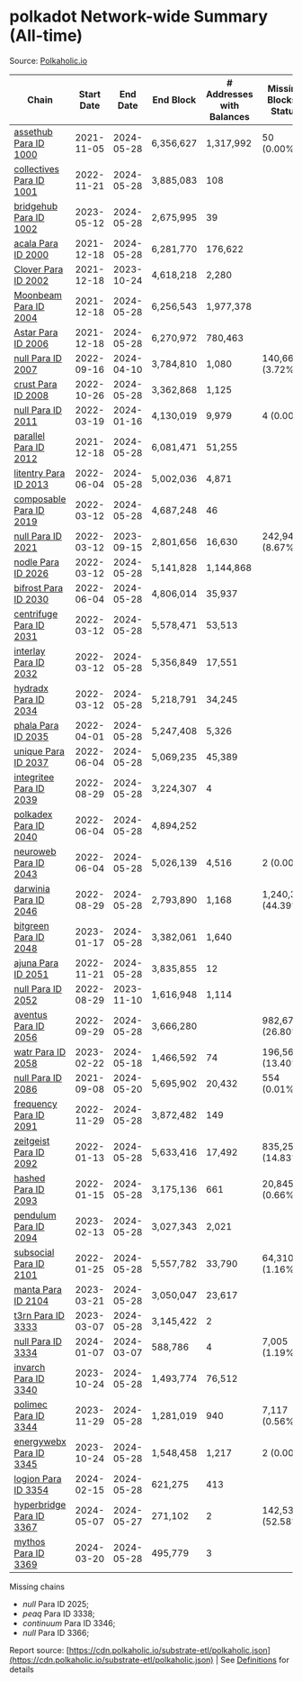 # polkadot Network-wide Summary (All-time)

Source: [Polkaholic.io](https://polkaholic.io)


| Chain            | Start Date | End Date | End Block | # Addresses with Balances | Missing Blocks / Status |
| ---------------- | ---------- | ---------| --------- | ------------------------- | ----------------------- |
| [assethub Para ID 1000](/polkadot/1000-assethub) | 2021-11-05 | 2024-05-28 | 6,356,627 |  1,317,992 | 50 (0.00%)  |
| [collectives Para ID 1001](/polkadot/1001-collectives) | 2022-11-21 | 2024-05-28 | 3,885,083 |  108 |    |
| [bridgehub Para ID 1002](/polkadot/1002-bridgehub) | 2023-05-12 | 2024-05-28 | 2,675,995 |  39 |    |
| [acala Para ID 2000](/polkadot/2000-acala) | 2021-12-18 | 2024-05-28 | 6,281,770 |  176,622 |    |
| [Clover Para ID 2002](/polkadot/2002-clover) | 2021-12-18 | 2023-10-24 | 4,618,218 |  2,280 |    |
| [Moonbeam Para ID 2004](/polkadot/2004-moonbeam) | 2021-12-18 | 2024-05-28 | 6,256,543 |  1,977,378 |    |
| [Astar Para ID 2006](/polkadot/2006-astar) | 2021-12-18 | 2024-05-28 | 6,270,972 |  780,463 |    |
| [null Para ID 2007](/polkadot/2007-kapex) | 2022-09-16 | 2024-04-10 | 3,784,810 |  1,080 | 140,668 (3.72%)  |
| [crust Para ID 2008](/polkadot/2008-crust) | 2022-10-26 | 2024-05-28 | 3,362,868 |  1,125 |    |
| [null Para ID 2011](/polkadot/2011-equilibrium) | 2022-03-19 | 2024-01-16 | 4,130,019 |  9,979 | 4 (0.00%)  |
| [parallel Para ID 2012](/polkadot/2012-parallel) | 2021-12-18 | 2024-05-28 | 6,081,471 |  51,255 |    |
| [litentry Para ID 2013](/polkadot/2013-litentry) | 2022-06-04 | 2024-05-28 | 5,002,036 |  4,871 |    |
| [composable Para ID 2019](/polkadot/2019-composable) | 2022-03-12 | 2024-05-28 | 4,687,248 |  46 |    |
| [null Para ID 2021](/polkadot/2021-efinity) | 2022-03-12 | 2023-09-15 | 2,801,656 |  16,630 | 242,949 (8.67%)  |
| [nodle Para ID 2026](/polkadot/2026-nodle) | 2022-03-12 | 2024-05-28 | 5,141,828 |  1,144,868 |    |
| [bifrost Para ID 2030](/polkadot/2030-bifrost) | 2022-06-04 | 2024-05-28 | 4,806,014 |  35,937 |    |
| [centrifuge Para ID 2031](/polkadot/2031-centrifuge) | 2022-03-12 | 2024-05-28 | 5,578,471 |  53,513 |    |
| [interlay Para ID 2032](/polkadot/2032-interlay) | 2022-03-12 | 2024-05-28 | 5,356,849 |  17,551 |    |
| [hydradx Para ID 2034](/polkadot/2034-hydradx) | 2022-03-12 | 2024-05-28 | 5,218,791 |  34,245 |    |
| [phala Para ID 2035](/polkadot/2035-phala) | 2022-04-01 | 2024-05-28 | 5,247,408 |  5,326 |    |
| [unique Para ID 2037](/polkadot/2037-unique) | 2022-06-04 | 2024-05-28 | 5,069,235 |  45,389 |    |
| [integritee Para ID 2039](/polkadot/2039-integritee) | 2022-08-29 | 2024-05-28 | 3,224,307 |  4 |    |
| [polkadex Para ID 2040](/polkadot/2040-polkadex) | 2022-06-04 | 2024-05-28 | 4,894,252 |   |    |
| [neuroweb Para ID 2043](/polkadot/2043-neuroweb) | 2022-06-04 | 2024-05-28 | 5,026,139 |  4,516 | 2 (0.00%)  |
| [darwinia Para ID 2046](/polkadot/2046-darwinia) | 2022-08-29 | 2024-05-28 | 2,793,890 |  1,168 | 1,240,326 (44.39%)  |
| [bitgreen Para ID 2048](/polkadot/2048-bitgreen) | 2023-01-17 | 2024-05-28 | 3,382,061 |  1,640 |    |
| [ajuna Para ID 2051](/polkadot/2051-ajuna) | 2022-11-21 | 2024-05-28 | 3,835,855 |  12 |    |
| [null Para ID 2052](/polkadot/2052-polkadot-parathread-2052) | 2022-08-29 | 2023-11-10 | 1,616,948 |  1,114 |    |
| [aventus Para ID 2056](/polkadot/2056-aventus) | 2022-09-29 | 2024-05-28 | 3,666,280 |   | 982,678 (26.80%)  |
| [watr Para ID 2058](/polkadot/2058-watr) | 2023-02-22 | 2024-05-18 | 1,466,592 |  74 | 196,567 (13.40%)  |
| [null Para ID 2086](/polkadot/2086-kilt) | 2021-09-08 | 2024-05-20 | 5,695,902 |  20,432 | 554 (0.01%)  |
| [frequency Para ID 2091](/polkadot/2091-frequency) | 2022-11-29 | 2024-05-28 | 3,872,482 |  149 |    |
| [zeitgeist Para ID 2092](/polkadot/2092-zeitgeist) | 2022-01-13 | 2024-05-28 | 5,633,416 |  17,492 | 835,250 (14.83%)  |
| [hashed Para ID 2093](/polkadot/2093-hashed) | 2022-01-15 | 2024-05-28 | 3,175,136 |  661 | 20,845 (0.66%)  |
| [pendulum Para ID 2094](/polkadot/2094-pendulum) | 2023-02-13 | 2024-05-28 | 3,027,343 |  2,021 |    |
| [subsocial Para ID 2101](/polkadot/2101-subsocial) | 2022-01-25 | 2024-05-28 | 5,557,782 |  33,790 | 64,310 (1.16%)  |
| [manta Para ID 2104](/polkadot/2104-manta) | 2023-03-21 | 2024-05-28 | 3,050,047 |  23,617 |    |
| [t3rn Para ID 3333](/polkadot/3333-t3rn) | 2023-03-07 | 2024-05-28 | 3,145,422 |  2 |    |
| [null Para ID 3334](/polkadot/3334-polkadot-parathread-3334) | 2024-01-07 | 2024-03-07 | 588,786 |  4 | 7,005 (1.19%)  |
| [invarch Para ID 3340](/polkadot/3340-invarch) | 2023-10-24 | 2024-05-28 | 1,493,774 |  76,512 |    |
| [polimec Para ID 3344](/polkadot/3344-polimec) | 2023-11-29 | 2024-05-28 | 1,281,019 |  940 | 7,117 (0.56%)  |
| [energywebx Para ID 3345](/polkadot/3345-energywebx) | 2023-10-24 | 2024-05-28 | 1,548,458 |  1,217 | 2 (0.00%)  |
| [logion Para ID 3354](/polkadot/3354-logion) | 2024-02-15 | 2024-05-28 | 621,275 |  413 |    |
| [hyperbridge Para ID 3367](/polkadot/3367-hyperbridge) | 2024-05-07 | 2024-05-27 | 271,102 |  2 | 142,533 (52.58%)  |
| [mythos Para ID 3369](/polkadot/3369-mythos) | 2024-03-20 | 2024-05-28 | 495,779 |  3 |    |

Missing chains


* *null* Para ID 2025; 
* *peaq* Para ID 3338; 
* *continuum* Para ID 3346; 
* *null* Para ID 3366; 

Report source: [https://cdn.polkaholic.io/substrate-etl/polkaholic.json](https://cdn.polkaholic.io/substrate-etl/polkaholic.json) | See [Definitions](/DEFINITIONS.md) for details
